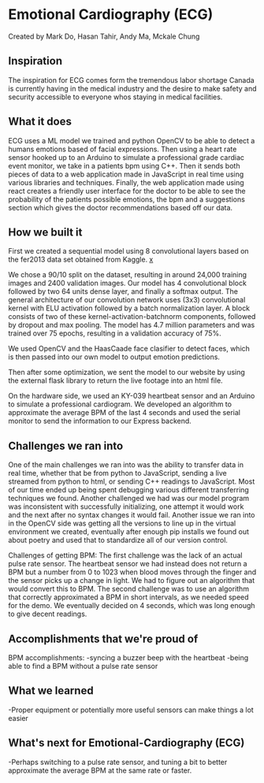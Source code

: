 # Emotional Cardiography (ECG) 
Created by Mark Do, Hasan Tahir, Andy Ma, Mckale Chung

## Inspiration
The inspiration for ECG comes form the tremendous labor shortage Canada is currently having in the medical industry and the desire to make safety and security accessible to everyone whos staying in medical facilities.

## What it does
ECG uses a ML model we trained and python OpenCV to be able to detect a humans emotions based of facial expressions. Then using a heart rate sensor hooked up to an Arduino to simulate a professional grade cardiac event monitor,  we take in a patients bpm using C++. Then it sends both pieces of data to a web application made in JavaScript in real time using various libraries and techniques. Finally, the web application made using react creates a friendly user interface for the doctor to be able to see the probability of the patients possible emotions, the bpm and a suggestions section which gives the doctor recommendations based off our data.

## How we built it
First we created a sequential model using 8 convolutional layers based on the fer2013 data set obtained from Kaggle. [x](https://www.kaggle.com/datasets/msambare/fer2013)

We chose a 90/10 split on the dataset, resulting in around 24,000 training images and 2400 validation images. Our model has 4 convolutional block followed by two 64 units dense layer, and finally a softmax output. The general architecture of our convolution network uses (3x3) convolutional kernel with ELU activation followed by a batch normalization layer. A block consists of two of these kernel-activation-batchnorm components, followed by dropout and max pooling. The model has 4.7 million parameters and was trained over 75 epochs, resulting in a validation accuracy of 75%. 

We used OpenCV and the HaasCaade face clasifier to detect faces, which is then passed into our own model to output emotion predictions. 

Then after some optimization, we sent the model to our website by using the external flask library to return the live footage into an html file. 

On the hardware side, we used an KY-039 heartbeat sensor and an Arduino to simulate a professional cardiogram. We developed an algorithm to approximate the average BPM of the last 4 seconds and used the serial monitor to send the information to our Express backend.

## Challenges we ran into
One of the main challenges we ran into was the ability to transfer data in real time, whether that be from python to JavaScript, sending a live streamed from python to html, or sending C++ readings to JavaScript. Most of our time ended up being spent debugging various different transferring techniques we found. Another challenged we had was our model program was inconsistent with successfully initializing, one attempt it would work and the next after no syntax changes it would fail. Another issue we ran into in the OpenCV side was getting all the versions to line up in the virtual environment we created, eventually after enough pip installs we found out about poetry and used that to standardize all of our version control.

Challenges of getting BPM:
The first challenge was the lack of an actual pulse rate sensor. The heartbeat sensor we had instead does not return a BPM but a number from 0 to 1023 when blood moves through the finger and the sensor picks up a change in light. We had to figure out an algorithm that would convert this to BPM.
The second challenge was to use an algorithm that correctly approximated a BPM in short intervals, as we needed speed for the demo. We eventually decided on 4 seconds, which was long enough to give decent readings. 

## Accomplishments that we're proud of
BPM accomplishments:
-syncing a buzzer beep with the heartbeat
-being able to find a BPM without a pulse rate sensor

## What we learned
-Proper equipment or potentially more useful sensors can make things a lot easier

## What's next for Emotional-Cardiography (ECG)
-Perhaps switching to a pulse rate sensor, and tuning a bit to better approximate the average BPM at the same rate or faster.
